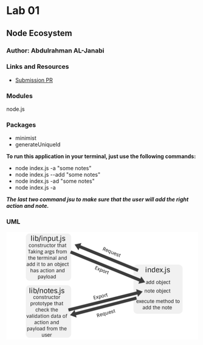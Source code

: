 # Lab 01

## Node Ecosystem

### Author: Abdulrahman AL-Janabi

### Links and Resources
- [Submission PR]()

### Modules 
node.js

### Packages
- minimist
- generateUniqueId

**To run this application in your terminal, just use the following commands:**
- node index.js -a "some notes"
- node index.js --add "some notes"
- node index.js -ad "some notes"
- node index.js -a

***The last two command jsu to make sure that the user will add the right action and note.***

### UML
![UML Diagram](lab-01.jpg)